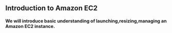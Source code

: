 ## Introduction to Amazon EC2
#### We will introduce basic understanding of launching,resizing,managing an Amazon EC2 instance.



